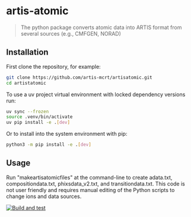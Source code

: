 # artis-atomic

>The python package converts atomic data into ARTIS format from several sources (e.g., CMFGEN, NORAD)

## Installation
First clone the repository, for example:
```sh
git clone https://github.com/artis-mcrt/artisatomic.git
cd artistatomic
```

To use a uv project virtual environment with locked dependency versions run:
```sh
uv sync --frozen
source .venv/bin/activate
uv pip install -e .[dev]
```

Or to install into the system environment with pip:
```sh
python3 -m pip install -e .[dev]
```

## Usage
Run "makeartisatomicfiles" at the command-line to create adata.txt, compositiondata.txt, phixsdata_v2.txt, and transitiondata.txt. This code is not user friendly and requires manual editing of the Python scripts to change ions and data sources.

[![Build and test](https://github.com/artis-mcrt/artisatomic/actions/workflows/pythonapp.yml/badge.svg)](https://github.com/artis-mcrt/artisatomic/actions/workflows/pythonapp.yml)
